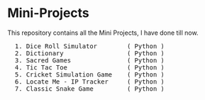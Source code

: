 # Mini-Projects
This repository contains all the Mini Projects, I have done till now.

  <pre>
  1. Dice Roll Simulator        ( Python )
  2. Dictionary                 ( Python )
  3. Sacred Games               ( Python )
  4. Tic Tac Toe                ( Python )
  5. Cricket Simulation Game    ( Python )
  6. Locate Me - IP Tracker     ( Python )
  7. Classic Snake Game         ( Python )
  </pre>
  

